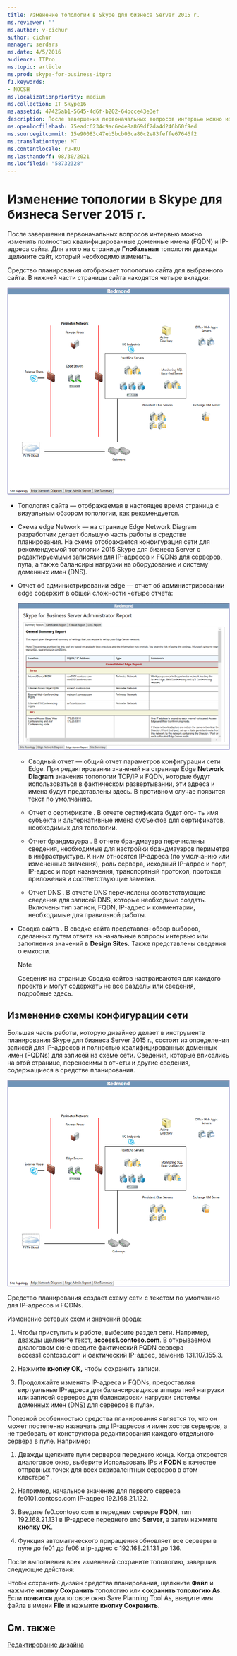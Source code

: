 ```yaml
---
title: Изменение топологии в Skype для бизнеса Server 2015 г.
ms.reviewer: ''
ms.author: v-cichur
author: cichur
manager: serdars
ms.date: 4/5/2016
audience: ITPro
ms.topic: article
ms.prod: skype-for-business-itpro
f1.keywords:
- NOCSH
ms.localizationpriority: medium
ms.collection: IT_Skype16
ms.assetid: 47425ab1-5645-4d6f-b202-64bcce43e3ef
description: После завершения первоначальных вопросов интервью можно изменить полностью квалифицированные доменные имена (FQDN) и IP-адреса сайта. Для этого на странице Глобальная топология дважды щелкните сайт, который необходимо изменить.
ms.openlocfilehash: 75eadc6234c9ac6e4e8a869df2da4d246b60f9ed
ms.sourcegitcommit: 15e90083c47eb5bcb03ca80c2e83feffe67646f2
ms.translationtype: MT
ms.contentlocale: ru-RU
ms.lasthandoff: 08/30/2021
ms.locfileid: "58732328"
---
```

# <a name="edit-the-topology-in-skype-for-business-server-2015"></a>Изменение топологии в Skype для бизнеса Server 2015 г.

После завершения первоначальных вопросов интервью можно изменить полностью квалифицированные доменные имена (FQDN) и IP-адреса сайта. Для этого на странице **Глобальная** топология дважды щелкните сайт, который необходимо изменить.

Средство планирования отображает топологию сайта для выбранного сайта. В нижней части страницы сайта находятся четыре вкладки:

![Топология веб-сайта planning Tool.](../../media/Planning_Tool_Site_Topology.png)

- Топология сайта — отображаемая в настоящее время страница с визуальным обзором топологии, как рекомендуется.

- Схема edge Network — на странице Edge Network Diagram разработчик делает большую часть работы в средстве планирования. На схеме отображается конфигурация сети для рекомендуемой топологии 2015 Skype для бизнеса Server с редактируемыми записями для IP-адресов и FQDNs для серверов, пула, а также балансиры нагрузки на оборудование и систему доменных имен (DNS).

- Отчет об администрировании edge — отчет об администрировании edge содержит в общей сложности четыре отчета:

     ![Страница Edge Admin Report.](../../media/Planning_Tool_Summary_Report.png)

  - Сводный отчет — общий отчет параметров конфигурации сети Edge. При редактировании значений на странице Edge **Network Diagram** значения топологии TCP/IP и FQDN, которые будут использоваться в фактическом развертывании, эти адреса и имена будут представлены здесь. В противном случае появится текст по умолчанию.

  - Отчет о сертификате . В отчете сертификата будет ого- ть имя субъекта и альтернативные имена субъектов для сертификатов, необходимых для топологии.

  - Отчет брандмауэра . В отчете брандмауэра перечислены сведения, необходимые для настройки брандмауэров периметра в инфраструктуре. К ним относятся IP-адреса (по умолчанию или измененные значения), роль сервера, исходный IP-адрес и порт, IP-адрес и порт назначения, транспортный протокол, протокол приложения и соответствующие заметки.

  - Отчет DNS . В отчете DNS перечислены соответствующие сведения для записей DNS, которые необходимо создать. Включены тип записи, FQDN, IP-адрес и комментарии, необходимые для правильной работы.

- Сводка сайта . В сводке сайта представлен обзор выборов, сделанных путем ответа на начальные вопросы интервью или заполнения значений в **Design Sites.** Также представлены сведения о емкости.

    > [!NOTE]
    > Сведения на странице Сводка сайтов настраиваются для каждого проекта и могут содержать не все разделы или сведения, подробные здесь.

## <a name="edit-the-network-configuration-diagram"></a>Изменение схемы конфигурации сети
<a name="Edit_Network_diagram"> </a>

Большая часть работы, которую дизайнер делает в инструменте планирования Skype для бизнеса Server 2015 г., состоит из определения записей для IP-адресов и полностью квалифицированных доменных имен (FQDNs) для записей на схеме сети. Сведения, которые вписались на этой странице, переносимы в отчеты и другие сведения, содержащиеся в средстве планирования.

![Схема сети инструментов планирования.](../../media/Planning_Tool_Network_Diagram.png)

Средство планирования создает схему сети с текстом по умолчанию для IP-адресов и FQDNs.

Изменение сетевых схем и значений ввода:

1. Чтобы приступить к работе, выберите раздел сети. Например, дважды щелкните текст, **access1.contoso.com**. В открываемом диалоговом окне введите фактический FQDN сервера access1.contoso.com и фактический IP-адрес, заменив 131.107.155.3.

2. Нажмите **кнопку ОК,** чтобы сохранить записи.

3. Продолжайте изменять IP-адреса и FQDNs, предоставляя виртуальные IP-адреса для балансировщиков аппаратной нагрузки или записей серверов для балансировки нагрузки системы доменных имен (DNS) для серверов в пулах.

Полезной особенностью средства планирования является то, что он может постепенно назначать ряд IP-адресов и имен хостов серверов, а не требовать от конструктора редактирования каждого отдельного сервера в пуле. Например:

1. Дважды щелкните пули серверов переднего конца. Когда откроется диалоговое окно, выберите Использовать IPs и **FQDN** в качестве отправных точек для всех эквивалентных серверов в этом кластере? .

2. Например, начальное значение для первого сервера fe0101.contoso.com IP-адрес 192.168.21.122.

3. Введите fe0.contoso.com в переднем сервере **FQDN**, тип 192.168.21.131 в IP-адресе переднего end **Server**, а затем нажмите **кнопку ОК**.

4. Функция автоматического приращения обновляет все серверы в пуле до fe01 до fe06 и ip-адрес с 192.168.21.131 до 136.

После выполнения всех изменений сохраните топологию, завершив следующие действия:

Чтобы сохранить дизайн средства планирования, щелкните **Файл** и нажмите **кнопку Сохранить** топологию или **сохранить топологию As**. Если **появится** диалоговое окно Save Planning Tool As, введите имя файла в имени **File** и нажмите **кнопку Сохранить**.

## <a name="see-also"></a>См. также
<a name="Edit_Network_diagram"> </a>

[Редактирование дизайна](/previous-versions/office/lync-server-2013/lync-server-2013-editing-the-design)